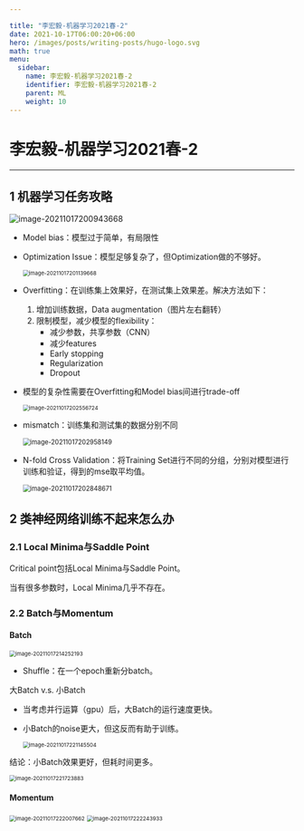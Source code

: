 ```yaml
---

title: "李宏毅-机器学习2021春-2"
date: 2021-10-17T06:00:20+06:00
hero: /images/posts/writing-posts/hugo-logo.svg
math: true
menu:
  sidebar:
    name: 李宏毅-机器学习2021春-2
    identifier: 李宏毅-机器学习2021春-2
    parent: ML
    weight: 10
---
```


# 李宏毅-机器学习2021春-2

---

## 1 机器学习任务攻略

![image-20211017200943668](/images/posts/ML/image-20211017200943668.png)

* Model bias：模型过于简单，有局限性

* Optimization Issue：模型足够复杂了，但Optimization做的不够好。

  <img src="/images/posts/ML/image-20211017201139668.png" alt="image-20211017201139668" style="zoom:67%;" />

* Overfitting：在训练集上效果好，在测试集上效果差。解决方法如下：

  1. 增加训练数据，Data augmentation（图片左右翻转）
  2. 限制模型，减少模型的flexibility：
     * 减少参数，共享参数（CNN）
     * 减少features
     * Early stopping
     * Regularization
     * Dropout

* 模型的复杂性需要在Overfitting和Model bias间进行trade-off

  <img src="/images/posts/ML/image-20211017202556724.png" alt="image-20211017202556724" style="zoom:67%;" />

* mismatch：训练集和测试集的数据分别不同

  <img src="/images/posts/ML/image-20211017202958149.png" alt="image-20211017202958149" style="zoom:80%;" /> 

* N-fold Cross Validation：将Training Set进行不同的分组，分别对模型进行训练和验证，得到的mse取平均值。

  <img src="/images/posts/ML/image-20211017202848671.png" alt="image-20211017202848671" style="zoom:80%;" /> 

## 2 类神经网络训练不起来怎么办

### 2.1 Local Minima与Saddle Point

Critical point包括Local Minima与Saddle Point。

当有很多参数时，Local Minima几乎不存在。 

### 2.2 Batch与Momentum

#### Batch

<img src="/images/posts/ML/image-20211017214252193.png" alt="image-20211017214252193" style="zoom:67%;" /> 

* Shuffle：在一个epoch重新分batch。

大Batch v.s. 小Batch

* 当考虑并行运算（gpu）后，大Batch的运行速度更快。

* 小Batch的noise更大，但这反而有助于训练。

  <img src="/images/posts/ML/image-20211017221145504.png" alt="image-20211017221145504" style="zoom:67%;" /> 

结论：小Batch效果更好，但耗时间更多。

<img src="/images/posts/ML/image-20211017221723883.png" alt="image-20211017221723883" style="zoom:67%;" /> 

#### Momentum

<img src="/images/posts/ML/image-20211017222007662.png" alt="image-20211017222007662" style="zoom:67%;" /> 

<img src="/images/posts/ML/image-20211017222243933.png" alt="image-20211017222243933" style="zoom:67%;" /> 

